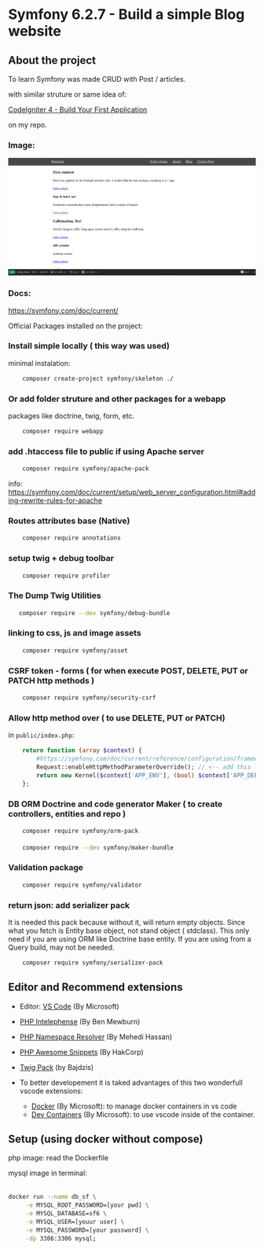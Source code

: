 # Symfony 6.2.7 - Build a simple Blog website

## About the project

To learn Symfony was made CRUD with Post / articles.

with similar struture or same idea of:

[CodeIgniter 4 - Build Your First Application](https://github.com/ampmonteiro/ci4-build-your-first-App)

on my repo.

### Image:

![blog home](./blog_home.png)

### Docs:

https://symfony.com/doc/current/

Official Packages installed on the project:

### Install simple locally ( this way was used)

minimal instalation:

```bash
    composer create-project symfony/skeleton ./
```

### Or add folder struture and other packages for a webapp

packages like doctrine, twig, form, etc.

```bash
    composer require webapp
```

### add .htaccess file to public if using Apache server

```bash
    composer require symfony/apache-pack
```

info:
https://symfony.com/doc/current/setup/web_server_configuration.html#adding-rewrite-rules-for-apache

### Routes attributes base (Native)

```bash
    composer require annotations
```

### setup twig + debug toolbar

```bash
    composer require profiler
```

### The Dump Twig Utilities

```bash
   composer require --dev symfony/debug-bundle
```

### linking to css, js and image assets

```bash
    composer require symfony/asset
```

### CSRF token - forms ( for when execute POST, DELETE, PUT or PATCH http methods )

```bash
    composer require symfony/security-csrf
```

### Allow http method over ( to use DELETE, PUT or PATCH)

in `public/index.php`:

```php
    return function (array $context) {
        #https://symfony.com/doc/current/reference/configuration/framework.html#http-method-override
        Request::enableHttpMethodParameterOverride(); // <-- add this line
        return new Kernel($context['APP_ENV'], (bool) $context['APP_DEBUG']);
    };
```

### DB ORM Doctrine and code generator Maker ( to create controllers, entities and repo )

```bash
    composer require symfony/orm-pack

    composer require --dev symfony/maker-bundle
```

### Validation package

```bash
    composer require symfony/validator
```

### return json: add serializer pack

It is needed this pack because without it, will return empty objects.
Since what you fetch is Entity base object, not stand object ( stdclass).
This only need if you are using ORM like Doctrine base entity.
If you are using from a Query build, may not be needed.

```bash
    composer require symfony/serializer-pack
```

## Editor and Recommend extensions

- Editor: [VS Code](https://code.visualstudio.com) (By Microsoft)

- [PHP Intelephense](https://marketplace.visualstudio.com/items?itemName=bmewburn.vscode-intelephense-client) (By Ben Mewburn)

- [PHP Namespace Resolver](https://marketplace.visualstudio.com/items?itemName=MehediDracula.php-namespace-resolver) (By Mehedi Hassan)

- [PHP Awesome Snippets](https://marketplace.visualstudio.com/items?itemName=hakcorp.php-awesome-snippets) (By HakCorp)

- [Twig Pack](https://marketplace.visualstudio.com/items?itemName=bajdzis.vscode-twig-pack) (by Bajdzis)

- To better developement it is taked advantages of this two wonderfull vscode extensions:
  - [Docker](https://marketplace.visualstudio.com/items?itemName=ms-azuretools.vscode-docker) (By Microsoft): to manage docker containers in vs code
  - [Dev Containers](https://marketplace.visualstudio.com/items?itemName=ms-vscode-remote.remote-containers) (By Microsoft): to use vscode inside of the container.

## Setup (using docker without compose)

php image: read the Dockerfile

mysql image in terminal:

```bash

docker run --name db_sf \
     -e MYSQL_ROOT_PASSWORD=[your pwd] \
     -e MYSQL_DATABASE=sf6 \
     -e MYSQL_USER=[youur user] \
     -e MYSQL_PASSWORD=[your password] \
     -dp 3306:3306 mysql;
```
